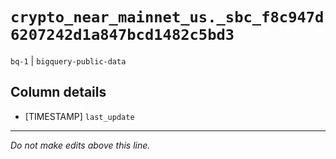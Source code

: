 # `crypto_near_mainnet_us._sbc_f8c947d6207242d1a847bcd1482c5bd3`
`bq-1` | `bigquery-public-data`

## Column details
* [TIMESTAMP] `last_update`

-------------------------------------------------------------------------------
*Do not make edits above this line.*
